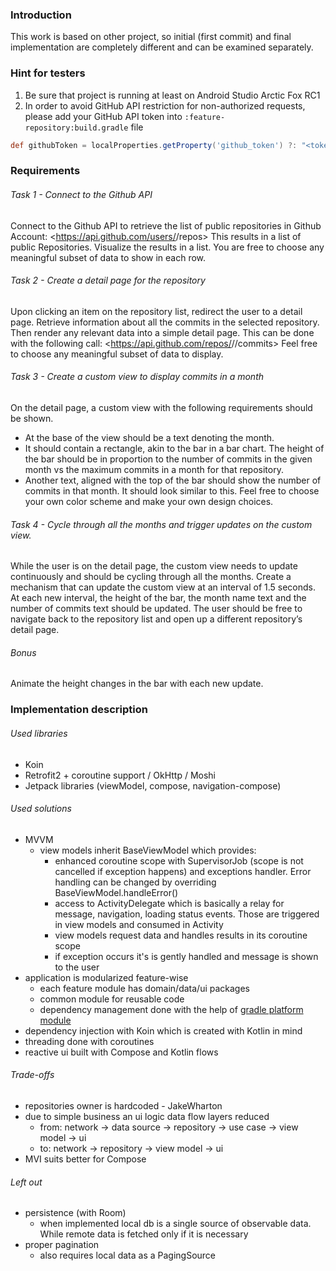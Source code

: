 ### Introduction

This work is based on other project, so initial (first commit) and final implementation
are completely different and can be examined separately.

### Hint for testers
1. Be sure that project is running at least on Android Studio Arctic Fox RC1
2. In order to avoid GitHub API restriction for non-authorized requests, please
   add your GitHub API token into `:feature-repository:build.gradle` file
```groovy
def githubToken = localProperties.getProperty('github_token') ?: "<token goes here>"
```

### Requirements

###### Task 1 - Connect to the Github API

Connect to the Github API to retrieve the list of public repositories in <user> Github Account:
<https://api.github.com/users/<user>/repos>
This results in a list of public Repositories. Visualize the results in a list. You are free to choose any
meaningful subset of data to show in each row.

###### Task 2 - Create a detail page for the repository
Upon clicking an item on the repository list, redirect the user to a detail page.
Retrieve information about all the commits in the selected repository. Then render any relevant data into
a simple detail page. This can be done with the following call: 
<https://api.github.com/repos/<user>/<repository>/commits>
Feel free to choose any meaningful subset of data to display.

###### Task 3 - Create a custom view to display commits in a month

On the detail page, a custom view with the following requirements should be shown.
- At the base of the view should be a text denoting the month.
- It should contain a rectangle, akin to the bar in a bar chart. The height of the bar should be in
proportion to the number of commits in the given month vs the maximum commits in a month
for that repository.
- Another text, aligned with the top of the bar should show the number of commits in that month.
It should look similar to this. Feel free to choose your own color scheme and make your own design
choices.

###### Task 4 - Cycle through all the months and trigger updates on the custom view.

While the user is on the detail page, the custom view needs to update continuously and should be cycling
through all the months.
Create a mechanism that can update the custom view at an interval of 1.5 seconds.
At each new interval, the height of the bar, the month name text and the number of commits text should
be updated.
The user should be free to navigate back to the repository list and open up a different repository’s detail page.

###### Bonus

Animate the height changes in the bar with each new update.

### Implementation description

###### Used libraries
* Koin
* Retrofit2 + coroutine support / OkHttp / Moshi
* Jetpack libraries (viewModel, compose, navigation-compose)
###### Used solutions
* MVVM
    * view models inherit BaseViewModel which provides:
        - enhanced coroutine scope with SupervisorJob (scope is not cancelled if exception happens) and exceptions handler. 
        Error handling can be changed by overriding BaseViewModel.handleError()
        - access to ActivityDelegate which is basically a relay for message, navigation, loading status events. 
        Those are triggered in view models and consumed in Activity
        - view models request data and handles results in its coroutine scope
        - if exception occurs it's is gently handled and message is shown to the user
* application is modularized feature-wise
    * each feature module has domain/data/ui packages
    * common module for reusable code
    * dependency management done with the help of [gradle platform module](https://docs.gradle.org/current/userguide/java_platform_plugin.html)
* dependency injection with Koin which is created with Kotlin in mind
* threading done with coroutines
* reactive ui built with Compose and Kotlin flows
###### Trade-offs
* repositories owner is hardcoded - JakeWharton
* due to simple business an ui logic data flow layers reduced 
    * from: network -> data source -> repository -> use case -> view model -> ui
    * to: network -> repository -> view model -> ui
* MVI suits better for Compose
###### Left out
* persistence (with Room)
    * when implemented local db is a single source of observable data. While remote data is fetched only if it is necessary
* proper pagination
    * also requires local data as a PagingSource
